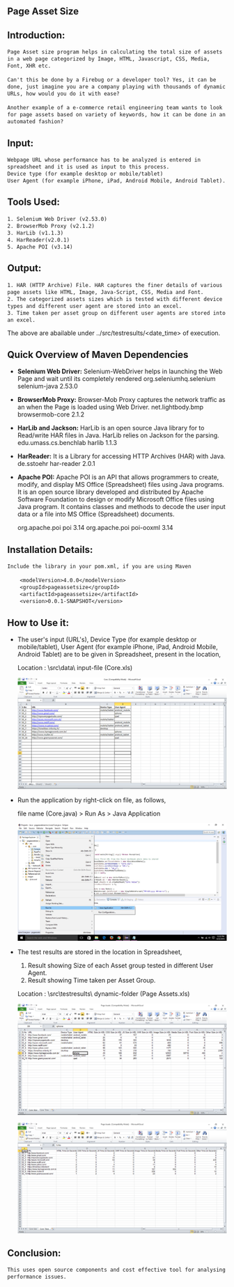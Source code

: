 ## Page Asset Size

## Introduction:

  	Page Asset size program helps in calculating the total size of assets in a web page categorized by Image, HTML, Javascript, CSS, Media, Font, XHR etc. 
  	
  	Can't this be done by a Firebug or a developer tool? Yes, it can be done, just imagine you are a company playing with thousands of dynamic URLs, how would you do it with ease?
  	
  	Another example of a e-commerce retail engineering team wants to look for page assets based on variety of keywords, how it can be done in an automated fashion?

## Input:

	Webpage URL whose performance has to be analyzed is entered in spreadsheet and it is used as input to this process.
	Device type (for example desktop or mobile/tablet)
	User Agent (for example iPhone, iPad, Android Mobile, Android Tablet).

## Tools Used:

	1. Selenium Web Driver (v2.53.0)
	2. BrowserMob Proxy (v2.1.2)
	3. HarLib (v1.1.3)
	4. HarReader(v2.0.1)
	5. Apache POI (v3.14)
	
## Output:

	1. HAR (HTTP Archive) File. HAR captures the finer details of various page assets like HTML, Image, Java-Script, CSS, Media and Font.
	2. The categorized assets sizes which is tested with different device types and different user agent are stored into an excel.
	3. Time taken per asset group on different user agents are stored into an excel.
The above are abailable under ../src/testresults/<date_time> of execution.

## Quick Overview of Maven Dependencies

* **Selenium Web Driver:**
	Selenium-WebDriver helps in launching the Web Page and wait until its completely rendered
        <dependency>
        <groupId>org.seleniumhq.selenium</groupId>
        <artifactId>selenium-java</artifactId>
        <version>2.53.0</version>
        </dependency>

* **BrowserMob Proxy:**
	Browser-Mob Proxy captures the network traffic as an when the Page is loaded using Web Driver.
	<dependency>
	<groupId>net.lightbody.bmp</groupId>
	<artifactId>browsermob-core</artifactId>
	<version>2.1.2</version>
	</dependency>

* **HarLib and Jackson:**
	HarLib is an open source Java library for to Read/write HAR files in Java.
	HarLib relies on Jackson for the parsing. 
	<dependency>
	<groupId>edu.umass.cs.benchlab</groupId>
	<artifactId>harlib</artifactId>
	<version>1.1.3</version>
	</dependency> 

* **HarReader:**
	It is a Library for accessing HTTP Archives (HAR) with Java.
	<dependency>
    	<groupId>de.sstoehr</groupId>
    	<artifactId>har-reader</artifactId>
    	<version>2.0.1</version>
	</dependency>

* **Apache POI:**
	Apache POI is an API that allows programmers to create, modify, and display MS Office (Spreadsheet) files using Java programs.
	It is an open source library developed and distributed by Apache Software Foundation to design or modify Microsoft Office files using Java program. 
	It contains classes and methods to decode the user input data or a file into MS Office (Spreadsheet) documents.
	
	<dependency>
	<groupId>org.apache.poi</groupId>
	<artifactId>poi</artifactId>
	<version>3.14</version>
	</dependency>
	
	<dependency>
	<groupId>org.apache.poi</groupId>
	<artifactId>poi-ooxml</artifactId>
	<version>3.14</version>
	</dependency>

## Installation Details:

	Include the library in your pom.xml, if you are using Maven
	
        <modelVersion>4.0.0</modelVersion>
        <groupId>pageassetsize</groupId>
        <artifactId>pageassetsize</artifactId>
        <version>0.0.1-SNAPSHOT</version>
        
## How to Use it:

* The user's input (URL's), Device Type (for example desktop or mobile/tablet), User Agent (for example iPhone, iPad, Android Mobile, Android Tablet) are to be given in Spreadsheet, present in the location,
	
	Location : \src\data\ input-file (Core.xls)
	
	![Input-Snap](https://github.com/zucisystems/pageassetsize/blob/master/images/Input-Snap.PNG)
	
* Run the application by right-click on file, as follows,
	
	file name (Core.java) > Run As > Java Application
	
	![Run Application](https://github.com/zucisystems/pageassetsize/blob/master/images/Run%20Application.jpg)
	
* The test results are stored in the location in Spreadsheet,
	1. Result showing Size of each Asset group tested in different User Agent.
	2. Result showing Time taken per Asset Group.
	
	Location : \src\testresults\ dynamic-folder (Page Assets.xls)	

	![Result-Snap](https://github.com/zucisystems/pageassetsize/blob/master/images/Result-Snap-1.PNG)
	
		
	![Result-Snap](https://github.com/zucisystems/pageassetsize/blob/master/images/Result-Snap-2.PNG)
	
## Conclusion:

	This uses open source components and cost effective tool for analysing performance issues.
